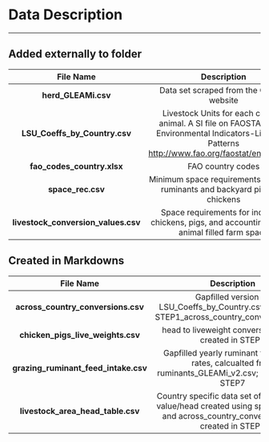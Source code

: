 # Data Description
********************

## Added externally to folder
| File Name | Description |
|:----------:|:-------------:|
|**herd_GLEAMi.csv** | Data set scraped from the GLEAM website |
|**LSU_Coeffs_by_Country.csv** | Livestock Units for each country animal. A SI file on FAOSTAT Agri-Environmental Indicators-Livestock Patterns http://www.fao.org/faostat/en/#data/EK|
|**fao_codes_country.xlsx** | FAO country codes | 
|**space_rec.csv** | Minimum space requirements for mixed ruminants and backyard pigs and chickens |
|**livestock_conversion_values.csv** | Space requirements for industrial chickens, pigs, and accounting for non animal filled farm space |

## Created in Markdowns
| File Name | Description |
|:----------:|:-------------:|
|**across_country_conversions.csv** | Gapfilled version os LSU_Coeffs_by_Country.csv; created in STEP1_across_country_conversions.Rmd|
|**chicken_pigs_live_weights.csv** | head to liveweight conversion values; created in STEP2 |
|**grazing_ruminant_feed_intake.csv** | Gapfilled yearly ruminant feed intake rates, calcualted from ruminants_GLEAMi_v2.csv; calculated in STEP7 |
|**livestock_area_head_table.csv** | Country specific data set of disturbance value/head created using space_rec.csv and across_country_conversions.csv; created in STEP1 |


